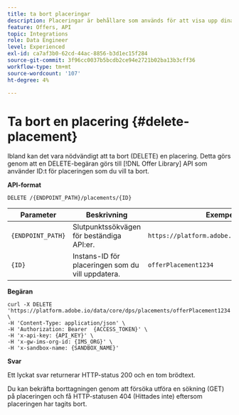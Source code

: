 ```yaml
---
title: ta bort placeringar
description: Placeringar är behållare som används för att visa upp dina erbjudanden.
feature: Offers, API
topic: Integrations
role: Data Engineer
level: Experienced
exl-id: ca7af3b0-62cd-44ac-8856-b3d1ec15f284
source-git-commit: 3f96cc0037b5bcdb2ce94e2721b02ba13b3cff36
workflow-type: tm+mt
source-wordcount: '107'
ht-degree: 4%

---
```


# Ta bort en placering {#delete-placement}

Ibland kan det vara nödvändigt att ta bort (DELETE) en placering. Detta görs genom att en DELETE-begäran görs till [!DNL Offer Library] API som använder ID:t för placeringen som du vill ta bort.

**API-format**

```http
DELETE /{ENDPOINT_PATH}/placements/{ID}
```

| Parameter | Beskrivning | Exempel |
| --------- | ----------- | ------- |
| `{ENDPOINT_PATH}` | Slutpunktssökvägen för beständiga API:er. | `https://platform.adobe.io/data/core/dps/` |
| `{ID}` | Instans-ID för placeringen som du vill uppdatera. | `offerPlacement1234` |

**Begäran**

```shell
curl -X DELETE 'https://platform.adobe.io/data/core/dps/placements/offerPlacement1234' \
-H 'Content-Type: application/json' \
-H 'Authorization: Bearer  {ACCESS_TOKEN}' \
-H 'x-api-key: {API_KEY}' \
-H 'x-gw-ims-org-id: {IMS_ORG}' \
-H 'x-sandbox-name: {SANDBOX_NAME}'
```

**Svar**

Ett lyckat svar returnerar HTTP-status 200 och en tom brödtext.

Du kan bekräfta borttagningen genom att försöka utföra en sökning (GET) på placeringen och få HTTP-statusen 404 (Hittades inte) eftersom placeringen har tagits bort.
